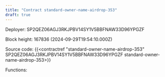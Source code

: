 ```yaml
---
title: "Contract standard-owner-name-airdrop-353"
draft: true
---
```

Deployer: SP2QEZ06AGJ3RKJPBV14SY1V5BBFNAW33D96YPGZF


 



Block height: 167836 (2024-09-29T19:54:10.000Z)

Source code: {{<contractref "standard-owner-name-airdrop-353" SP2QEZ06AGJ3RKJPBV14SY1V5BBFNAW33D96YPGZF standard-owner-name-airdrop-353>}}

Functions:


